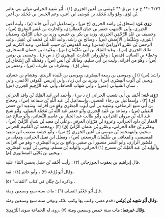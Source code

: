 ٦٢٣٦ -** خ م د س ق:** مُوسَى بن أعين الجزري (١) ، أَبُو سَعِيد الحراني مولى بني عامر بْن لؤي، وهُوَ والد مُحَمَّد بن مُوسَى ابن أعين، وعم الحسن بن مُحَمَّد بن أعين.

**رَوَى عَن:** إسحاق بْن راشد الجزري (خ س) ، وإِسماعيل ابن أَبي خالد (م) ، وأبيه أعين الجزري، وأبي الأشهب جعفر بن حيان العطاردي، والحارث بن عُمَير البَصْرِيّ (س) ، وخصيف بن عَبْدِ الرَّحْمَنِ الجزري، وزيد بن بكر بن خنيس، وزيد بن حبان الرَّقِّيّ، وسفيان الثوري، وسُلَيْمان الأعمش (س) ، وصالح بن راشد، وعَبد الله بْن مُحَمد بْن عَقِيل، وعبد الرحمن بْن عَمْرو الأَوزاعِيّ (مدس) وعبد القدوس بْن حبيب الشامي، وعبد الكريم ابن مالك الجزري (س) ، وعَبد المَلِك بن أَبي سُلَيْمان (س) ، وعُبَيدة بن حسان السنجاري، وعطاء بن السائب (قدس) ، وعَمْروابن الحارث المِصْرِي (خ د س ق) ، وعيسى بن يونس (س) ، وهُوَ من أقرانه، وليث بن أَبي سليم، ومالك بْن أنس (س) ، ومُحَمَّد ابْن إِسْحَاق بْن يسار (ق) ، ومطرف بن طريف (س) ، ومعمر بن

راشد (س) (١) ، وموسى بن ربيعة المِصْرِي، وموسى بن عُبَيدة الربذي، وهشام بن حسان، ويحيى بْن أَيُّوب المِصْرِي (س) ، ويزيد بن أَبي زياد، وأبي إدريس الكوفي الأعمى، وأبي سنان الشيباني (عس) ، وأبي شهاب الحناط، وأبي عَبد الرَّحِيمِ الجزري (س) .

**رَوَى عَنه:** أَحْمَد بن أَبي شعيب الحراني (خ د س) ، وأَحمد ابن عَبد المَلِك بْن واقد الحراني (ق) (٢) ، وإِسماعيل بن رجاء الحصني، وإِسماعيل بْن عَبد اللَّهِ بْن سماعة (س) ، وحجاج بن أَبي منيع الرصافي، وسَعِيد بن أَبي أيوب المِصْرِي وهُوَ من أقرانه، وسَعِيد ابن حفص النفيلي (س) ، وصاعد بن عُبَيد الجزري وأَبُو جعفر عَبد اللَّهِ بْن مُحَمَّد النفيلي، وأَبُو شيخ عَبد الله بْن مروان الحراني، وأَبُو طالب عبد الجبار بن عاصم النَّسَائي، وأَبُو صالح عبد الغفار بْن داود الحراني، وعروة بْن مَرْوَان العرقي، وعلي بْن معبد بْن شداد الرَّقِّيّ (س) ، وعَمْرو بْن خالد الحراني، وعَمْرو بْن عثمان الرَّقِّيّ (ق) (٣) ، ومحمد بْن الْقَاسِم الحراني سحيم، وابنهمحمد بْن موسى بْن أعين الجزري (خ س) ، وأَبُو خيثمة مصعب ابن سَعِيد المصيصي، والمعافى بن سُلَيْمان الرسعني (س) ، ومعلل ابن نفيل الحراني، ومعلى بن مَنْصُور الرازي، وابو النضر منصور ابن صقير، ونافع بن يزيد المِصْرِي - وهو من أقرانه، والْوَلِيد بْن عَبد المَلِك بْن مسرح (١) الحراني، والوليد بْن مسلم، ويحيى بْن أيوب المِصْرِي، ويحيى بن يَحْيَى النيسابوري (م) .

قال إبراهيم بن يعقوب الجوزجاني (٢) : رأيت أَحْمَد بْن حنبل يحسن الثناء عليه.

وَقَال أَبُو زُرْعَة (٣) ، وأبو حاتم (٤) : ثقة.

وذكره ابنُ حِبَّان في كتاب "الثقات" (٥) .

قال أَبُو جَعْفَر النفيلي (٦) : مات سنة سبع وسبعين ومئة.

**وَقَال أَبُو سَعِيد بْن يُونُس:** قدم مصر، وكتب بِهَا وكتب عَنْهُ، وتوفي سنة سبع وسبعين ومئة.

**وَقَال غيرهما:** مات سنة خمس وسبعين ومئة (٧) .روى له الجماعة سوى التِّرْمِذِيّ.